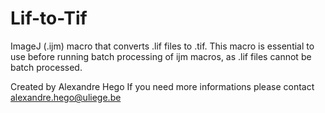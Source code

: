 # Lif-to-Tif
ImageJ (.ijm) macro that converts .lif files to .tif. This macro is essential to use before running batch processing of ijm macros, as .lif files cannot be batch processed.


Created by Alexandre Hego
If you need more informations please contact alexandre.hego@uliege.be
